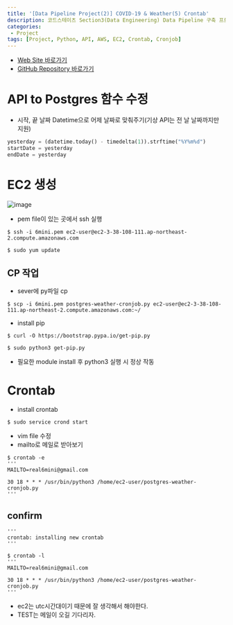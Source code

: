 ```yaml
---
title: '[Data Pipeline Project(2)] COVID-19 & Weather(5) Crontab'
description: 코드스테이츠 Section3(Data Engineering) Data Pipeline 구축 프로젝트 AWS EC2 이용 Cronjob 생성 후 기상데이터 수집 자동화
categories:
 - Project
tags: [Project, Python, API, AWS, EC2, Crontab, Cronjob]
---
```


- [Web Site 바로가기](https://cother.herokuapp.com/)
- [GitHub Repository 바로가기](https://github.com/6mini/CO-THER-19)

# API to Postgres 함수 수정
- 시작, 끝 날짜 Datetime으로 어제 날짜로 맞춰주기(기상 API는 전 날 날짜까지만 지원)

```py
yesterday = (datetime.today() - timedelta(1)).strftime("%Y%m%d")
startDate = yesterday
endDate = yesterday
```

# EC2 생성

![image](https://user-images.githubusercontent.com/79494088/136694308-e343f233-808a-4fe3-be34-b9a7bb3db264.png)

- pem file이 있는 곳에서 ssh 실행

```
$ ssh -i 6mini.pem ec2-user@ec2-3-38-108-111.ap-northeast-2.compute.amazonaws.com

$ sudo yum update
```

## CP 작업
- sever에 py파일 cp

```
$ scp -i 6mini.pem postgres-weather-cronjob.py ec2-user@ec2-3-38-108-111.ap-northeast-2.compute.amazonaws.com:~/
```

- install pip

```
$ curl -O https://bootstrap.pypa.io/get-pip.py

$ sudo python3 get-pip.py
```

- 필요한 module install 후 python3 실행 시 정상 작동

# Crontab
- install crontab 

```
$ sudo service crond start
```

- vim file 수정
- mailto로 메일로 받아보기

```
$ crontab -e
'''
MAILTO=real6mini@gmail.com 

30 18 * * * /usr/bin/python3 /home/ec2-user/postgres-weather-cronjob.py
'''
```

## confirm

```
'''
crontab: installing new crontab
'''

$ crontab -l
'''
MAILTO=real6mini@gmail.com

30 18 * * * /usr/bin/python3 /home/ec2-user/postgres-weather-cronjob.py
'''
```

- ec2는 utc시간대이기 때문에 잘 생각해서 해야한다.
- TEST는 메일이 오길 기다리자.